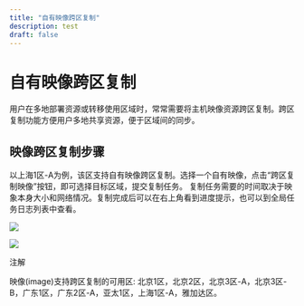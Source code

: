 ```yaml
---
title: "自有映像跨区复制"
description: test
draft: false
---
```


# 自有映像跨区复制

用户在多地部署资源或转移使用区域时，常常需要将主机映像资源跨区复制。跨区复制功能方便用户多地共享资源，便于区域间的同步。

## 映像跨区复制步骤

以上海1区-A为例，该区支持自有映像跨区复制。选择一个自有映像，点击“跨区复制映像”按钮，即可选择目标区域，提交复制任务。 复制任务需要的时间取决于映象本身大小和网络情况。复制完成后可以在右上角看到进度提示，也可以到全局任务日志列表中查看。

![](/compute/vm/manual/_images/copy_image_zones.png)

![](/compute/vm/manual/_images/copy_image_zones_2.png)

注解

映像(image)支持跨区复制的可用区: 北京1区，北京2区，北京3区-A，北京3区-B，广东1区，广东2区-A，亚太1区，上海1区-A，雅加达区。